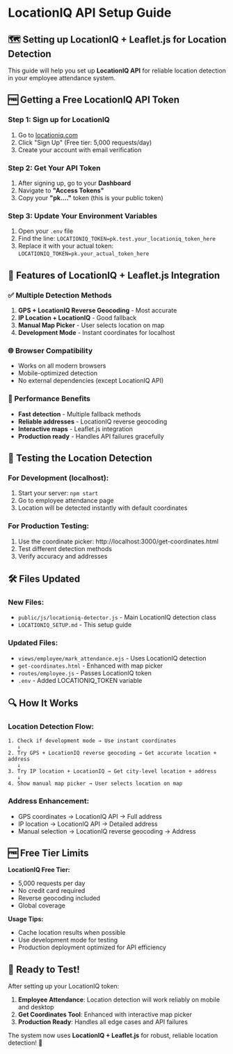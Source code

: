# LocationIQ API Setup Guide

## 🗺️ Setting up LocationIQ + Leaflet.js for Location Detection

This guide will help you set up **LocationIQ API** for reliable location detection in your employee attendance system.

## 🆓 Getting a Free LocationIQ API Token

### Step 1: Sign up for LocationIQ
1. Go to [locationiq.com](https://locationiq.com/)
2. Click "Sign Up" (Free tier: 5,000 requests/day)
3. Create your account with email verification

### Step 2: Get Your API Token
1. After signing up, go to your **Dashboard**
2. Navigate to **"Access Tokens"**
3. Copy your **"pk...."** token (this is your public token)

### Step 3: Update Your Environment Variables
1. Open your `.env` file
2. Find the line: `LOCATIONIQ_TOKEN=pk.test.your_locationiq_token_here`
3. Replace it with your actual token: `LOCATIONIQ_TOKEN=pk.your_actual_token_here`

## 🔧 Features of LocationIQ + Leaflet.js Integration

### ✅ Multiple Detection Methods
1. **GPS + LocationIQ Reverse Geocoding** - Most accurate
2. **IP Location + LocationIQ** - Good fallback
3. **Manual Map Picker** - User selects location on map
4. **Development Mode** - Instant coordinates for localhost

### 🌐 Browser Compatibility
- Works on all modern browsers
- Mobile-optimized detection
- No external dependencies (except LocationIQ API)

### 🚀 Performance Benefits
- **Fast detection** - Multiple fallback methods
- **Reliable addresses** - LocationIQ reverse geocoding
- **Interactive maps** - Leaflet.js integration
- **Production ready** - Handles API failures gracefully

## 📱 Testing the Location Detection

### For Development (localhost):
1. Start your server: `npm start`
2. Go to employee attendance page
3. Location will be detected instantly with default coordinates

### For Production Testing:
1. Use the coordinate picker: http://localhost:3000/get-coordinates.html
2. Test different detection methods
3. Verify accuracy and addresses

## 🛠️ Files Updated

### New Files:
- `public/js/locationiq-detector.js` - Main LocationIQ detection class
- `LOCATIONIQ_SETUP.md` - This setup guide

### Updated Files:
- `views/employee/mark_attendance.ejs` - Uses LocationIQ detection
- `get-coordinates.html` - Enhanced with map picker
- `routes/employee.js` - Passes LocationIQ token
- `.env` - Added LOCATIONIQ_TOKEN variable

## 🔍 How It Works

### Location Detection Flow:
```
1. Check if development mode → Use instant coordinates  
   ↓
2. Try GPS + LocationIQ reverse geocoding → Get accurate location + address
   ↓  
3. Try IP location + LocationIQ → Get city-level location + address
   ↓
4. Show manual map picker → User selects location on map
```

### Address Enhancement:
- GPS coordinates → LocationIQ API → Full address
- IP location → LocationIQ API → Detailed address
- Manual selection → LocationIQ reverse geocoding → Address

## 🆓 Free Tier Limits

**LocationIQ Free Tier:**
- 5,000 requests per day
- No credit card required
- Reverse geocoding included
- Global coverage

**Usage Tips:**
- Cache location results when possible
- Use development mode for testing
- Production deployment optimized for API efficiency

## 🚀 Ready to Test!

After setting up your LocationIQ token:

1. **Employee Attendance**: Location detection will work reliably on mobile and desktop
2. **Get Coordinates Tool**: Enhanced with interactive map picker
3. **Production Ready**: Handles all edge cases and API failures

The system now uses **LocationIQ + Leaflet.js** for robust, reliable location detection! 🎯
